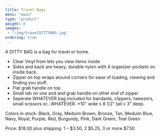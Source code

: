 ```yaml
---
title: Travel Bags
menu: "main"
type: "product"
weight: 8
images:
 - "/img/travelDITTYBAG.jpg"
ordering: true
---
```


A DITTY BAG is a bag for travel or home.  


  * Clear Vinyl from lets you view items inside 
  * Sides and back are heavy, durable nylon with 4 organizer pockets on inside back.
  * Zipper on top wraps around corners for ease of loading, viewing and finding you stuff. 
  * Flat grab handle on top
  * Small tab on one end and grab handle on other end of zipper
  * Seperate WHATEVER bag included for bandaids, clippers, tweezers, small scissors or...WHATEVER.
  *10" wide x 8 1/2" tall x 3" deep.
  

Colors in stock:  Black, Gray, Meduim Brown, Bronze, Tan, Meduim Blue, Navy, Royal, Purple, Red, Burgundy, Pink, Dark Green, Teal Green 

Price: $18.00 plus shipping: 1 – $3.50, 2 $5.25, 3 or more $7.50
